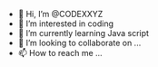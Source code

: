 - 👋 Hi, I’m @CODEXXYZ
- 👀 I’m interested in coding
- 🌱 I’m currently learning Java script
- 💞️ I’m looking to collaborate on ...
- 📫 How to reach me ...

<!---
CODEXXYZ/CODEXXYZ is a ✨ special ✨ repository because its `README.md` (this file) appears on your GitHub profile.
You can click the Preview link to take a look at your changes.
--->
